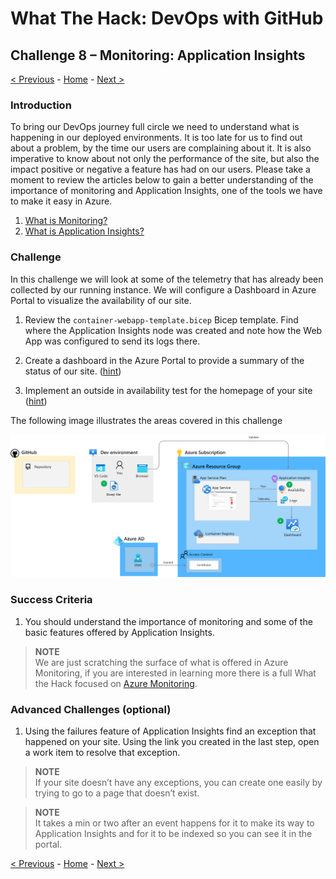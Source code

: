 # What The Hack: DevOps with GitHub 

## Challenge 8 – Monitoring: Application Insights

[< Previous](challenge07.md) - [Home](../readme.md) - [Next >](challenge09.md)

### Introduction

To bring our DevOps journey full circle we need to understand what is happening in our deployed environments. It is too late for us to find out about a problem, by the time our users are complaining about it. It is also imperative to know about not only the performance of the site, but also the impact positive or negative a feature has had on our users. Please take a moment to review the articles below to gain a better understanding of the importance of monitoring and Application Insights, one of the tools we have to make it easy in Azure. 

1. [What is Monitoring?](https://docs.microsoft.com/en-us/azure/devops/learn/what-is-monitoring)
2. [What is Application Insights?](https://docs.microsoft.com/en-us/azure/azure-monitor/app/app-insights-overview)

### Challenge

In this challenge we will look at some of the telemetry that has already been collected by our running instance. We will configure a Dashboard in Azure Portal to visualize the availability of our site.  

1. Review the `container-webapp-template.bicep` Bicep template. Find where the Application Insights node was created and note how the Web App was configured to send its logs there. 

2. Create a dashboard in the Azure Portal to provide a summary of the status of our site. ([hint](https://docs.microsoft.com/en-us/azure/azure-monitor/app/overview-dashboard#application-dashboard))

3. Implement an outside in availability test for the homepage of your site ([hint](https://docs.microsoft.com/en-us/azure/azure-monitor/app/monitor-web-app-availability))

The following image illustrates the areas covered in this challenge

  ![Challenge overview](img/challenge-8-overview.png)

### Success Criteria

1. You should understand the importance of monitoring and some of the basic features offered by Application Insights.

> **NOTE**<br> 
> We are just scratching the surface of what is offered in Azure Monitoring, if you are interested in learning more there is a full What the Hack focused on [Azure Monitoring](https://github.com/microsoft/WhatTheHack/tree/master/007-AzureMonitoring).
>

### Advanced Challenges (optional)

1. Using the failures feature of Application Insights find an exception that happened on your site. Using the link you created in the last step, open a work item to resolve that exception. 

> **NOTE**<br> 
> If your site doesn’t have any exceptions, you can create one easily by trying to go to a page that doesn’t exist.
>


> **NOTE**<br> 
> It takes a min or two after an event happens for it to make its way to Application Insights and for it to be indexed so you can see it in the portal.
>


[< Previous](challenge07.md) - [Home](../readme.md) - [Next >](challenge09.md)
